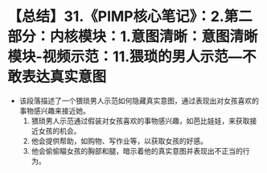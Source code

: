 # 【总结】31.《PIMP核心笔记》：2.第二部分：内核模块：1.意图清晰：意图清晰模块-视频示范：11.猥琐的男人示范—不敢表达真实意图

-   该段落描述了一个猥琐男人示范如何隐藏真实意图，通过表现出对女孩喜欢的事物感兴趣来接近她。
    1.  猥琐男人示范通过假装对女孩喜欢的事物感兴趣，如芭比娃娃，来获取接近女孩的机会。
    2.  他会提供帮助，如购物、写作业等，以获取女孩的好感。
    3.  他会偷偷瞄女孩的胸部和腿，暗示着他的真实意图并表现出不正当的行为。